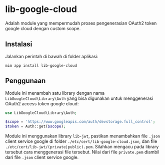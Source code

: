 # lib-google-cloud

Adalah module yang mempermudah proses pengenerasian OAuth2 token google
cloud dengan custom scope.

## Instalasi

Jalankan perintah di bawah di folder aplikasi:

```
mim app install lib-google-cloud
```

## Penggunaan

Module ini menambah satu library dengan nama `LibGoogleCloud\Library\Auth`
yang bisa digunakan untuk menggenerasi OAuth2 access token google cloud:

```php
use LibGoogleCloud\Library\Auth;

$scope = 'https://www.googleapis.com/auth/devstorage.full_control';
$token = Auth::get($scope);
```

Module ini menggunakan library `lib-jwt`, pastikan menambahkan file `.json`
client service google di folder `./etc/cert/lib-google-cloud.json`, dan file
`./etc/cert/lib-jwt/(private|public).pem`. Silahkan mengacu pada library
tersebut cara menggenerasi file tersebut. Nilai dari file `private.pem` diambil
dari file `.json` client service google.